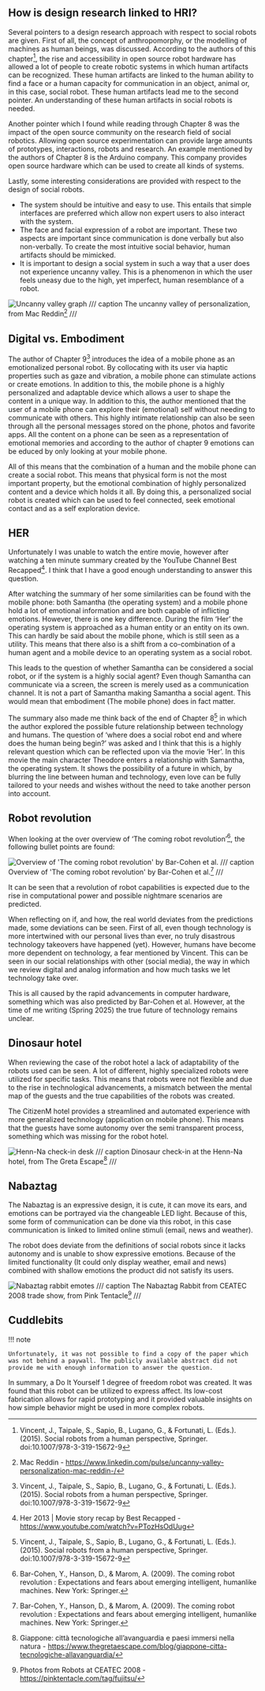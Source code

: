 ## How is design research linked to HRI?

Several pointers to a design research approach with respect to social robots are given. First of all, the concept of anthropomorphy, or the modelling of machines as human beings, was discussed. According to the authors of this chapter[^1], the rise and accessibility in open source robot hardware has allowed a lot of people to create robotic systems in which human artifacts can be recognized. These human artifacts are linked to the human ability to find a face or a human capacity for communication in an object, animal or, in this case, social robot. These human artifacts lead me to the second pointer. An understanding of these human artifacts in social robots is needed.

[^1]: Vincent, J., Taipale, S., Sapio, B., Lugano, G., & Fortunati, L. (Eds.). (2015). Social robots from a human perspective, Springer. doi:10.1007/978-3-319-15672-9

Another pointer which I found while reading through Chapter 8 was the impact of the open source community on the research field of social robotics. Allowing open source experimentation can provide large amounts of prototypes, interactions, robots and research. An example mentioned by the authors of Chapter 8 is the Arduino company. This company provides open source hardware which can be used to create all kinds of systems.

Lastly, some interesting considerations are provided with respect to the design of social robots.

-	The system should be intuitive and easy to use. This entails that simple interfaces are preferred which allow non expert users to also interact with the system.
-	The face and facial expression of a robot are important. These two aspects are important since communication is done verbally but also non-verbally. To create the most intuitive social behavior, human artifacts should be mimicked. 
-	It is important to design a social system in such a way that a user does not experience uncanny valley. This is a phenomenon in which the user feels uneasy due to the high, yet imperfect, human resemblance of a robot. 

![Uncanny valley graph](images/graph_uncanny.png)
/// caption
The uncanny valley of personalization, from Mac Reddin[^2]
///

[^2]: Mac Reddin - https://www.linkedin.com/pulse/uncanny-valley-personalization-mac-reddin-/

## Digital vs. Embodiment

The author of Chapter 9[^1] introduces the idea of a mobile phone as an emotionalized personal robot. By collocating with its user via haptic properties such as gaze and vibration, a mobile phone can stimulate actions or create emotions. In addition to this, the mobile phone is a highly personalized and adaptable device which allows a user to shape the content in a unique way. In addition to this, the author mentioned that the user of a mobile phone can explore their (emotional) self without needing to communicate with others. This highly intimate relationship can also be seen through all the personal messages stored on the phone, photos and favorite apps.  All the content on a phone can be seen as a representation of emotional memories and according to the author of chapter 9 emotions can be educed by only looking at your mobile phone. 

All of this means that the combination of a human and the mobile phone can create a social robot. This means that physical form is not the most important property, but the emotional combination of highly personalized content and a device which holds it all. By doing this, a personalized social robot is created which can be used to feel connected, seek emotional contact and as a self exploration device.

## HER

Unfortunately I was unable to watch the entire movie, however after watching a ten minute summary created by the YouTube Channel Best Recapped[^3]. I think that I have a good enough understanding to answer this question.

[^3]: Her 2013 | Movie story recap by Best Recapped - https://www.youtube.com/watch?v=PTozHsOdUug

After watching the summary of her some similarities can be found with the mobile phone: both Samantha (the operating system) and a mobile phone hold a lot of emotional information and are both capable of inflicting emotions. However, there is one key difference. During the film ‘Her’ the operating system is approached as a human entity or an entity on its own. This can hardly be said about the mobile phone, which is still seen as a utility. This means that there also is a shift from a co-combination of a human agent and a mobile device to an operating system as a social robot.

This leads to the question of whether Samantha can be considered a social robot, or if the system is a highly social agent? Even though Samantha can communicate via a screen, the screen is merely used as a communication channel. It is not a part of Samantha making Samantha a social agent. This would mean that embodiment (The mobile phone) does in fact matter.

The summary also made me think back of the end of Chapter 8[^1] in which the author explored the possible future relationship between technology and humans. The question of ‘where does a social robot end and where does the human being begin?’ was asked and I think that this is a highly relevant question which can be reflected upon via the movie ‘Her’. In this movie the main character Theodore enters a relationship with Samantha, the operating system. It shows the possibility of a future in which, by blurring the line between human and technology, even love can be fully tailored to your needs and wishes without the need to take another person into account. 

## Robot revolution

When looking at the over overview of ‘The coming robot revolution’[^4], the following bullet points are found:

![Overview of 'The coming robot revolution' by Bar-Cohen et al.](images/Bar-Cohen_RobotRevolution_overview.jpeg)
/// caption
Overview of 'The coming robot revolution' by Bar-Cohen et al.[^4]
///

[^4]: Bar-Cohen, Y., Hanson, D., & Marom, A. (2009). The coming robot revolution : Expectations and fears about emerging intelligent, humanlike machines. New York: Springer.

It can be seen that a revolution of robot capabilities is expected due to the rise in computational power and possible nightmare scenarios are predicted. 

When reflecting on if, and how, the real world deviates from the predictions made, some deviations can be seen. First of all, even though technology is more intertwined with our personal lives than ever, no truly disastrous technology takeovers have happened (yet). However, humans have become more dependent on technology, a fear mentioned by Vincent. This can be seen in our social relationships with other (social media), the way in which we review digital and analog information and how much tasks we let technology take over. 

This is all caused by the rapid advancements in computer hardware, something which was also predicted by Bar-Cohen et al. However, at the time of me writing (Spring 2025) the true future of technology remains unclear. 


## Dinosaur hotel

When reviewing the case of the robot hotel a lack of adaptability of the robots used can be seen. A lot of different, highly specialized robots were utilized for specific tasks. This means that robots were not flexible and due to the rise in technological advancements, a mismatch between the mental map of the guests and the true capabilities of the robots was created. 

The CitizenM hotel provides a streamlined and automated experience with more generalized technology (application on mobile phone). This means that the guests have some autonomy over the semi transparent process, something which was missing for the robot hotel. 

![Henn-Na check-in desk](images/Henn-Na-Robot-Hotel.jpg)
/// caption
Dinosaur check-in at the Henn-Na hotel, from The Greta Escape[^5]
///

[^5]: Giappone: città tecnologiche all’avanguardia e paesi immersi nella natura - https://www.thegretaescape.com/blog/giappone-citta-tecnologiche-allavanguardia/

## Nabaztag

The Nabaztag is an expressive design, it is cute, it can move its ears, and emotions can be portrayed via the changeable LED light. Because of this, some form of communication can be done via this robot, in this case communication is linked to limited online stimuli (email, news and weather). 

The robot does deviate from the definitions of social robots since it lacks autonomy and is unable to show expressive emotions. Because of the limited functionality (It could only display weather, email and news) combined with shallow emotions the product did not satisfy its users. 

![Nabaztag rabbit emotes](images/Nabaztag_rabbit_emotes.jpg)
/// caption
The Nabaztag Rabbit from CEATEC 2008 trade show, from Pink Tentacle[^6]
///

[^6]: Photos from Robots at CEATEC 2008 - https://pinktentacle.com/tag/fujitsu/

## Cuddlebits

!!! note

    Unfortunately, it was not possible to find a copy of the paper which was not behind a paywall. The publicly available abstract did not provide me with enough information to answer the question.

In summary, a Do It Yourself 1 degree of freedom robot was created. It was found that this robot can be utilized to express affect. Its low-cost fabrication allows for rapid prototyping and it provided valuable insights on how simple behavior might be used in more complex robots.  
